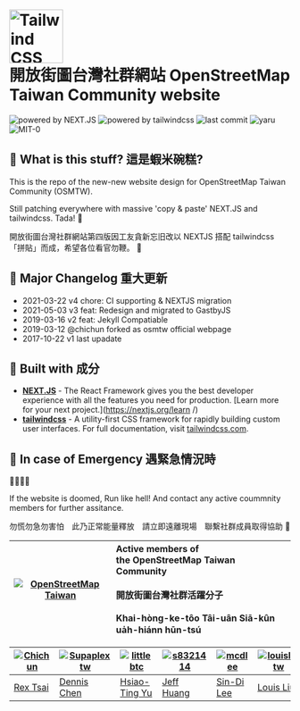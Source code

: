 <h1>
    <a href="https://osm.tw" target="_blank">
      <img alt="Tailwind CSS" height="96" src="https://avatars2.githubusercontent.com/u/5605266?s=96&v=4">
    </a><br>
    開放街圖台灣社群網站 OpenStreetMap Taiwan Community website 
</h1>

![powered by NEXT.JS](https://badgen.net/badge//powered%20by/NEXT.JS/blue) ![powered by tailwindcss](https://badgen.net/badge//powered%20by/tailwindcss/cyan) ![last commit](https://badgen.net/github/last-commit/osmhacktw/osmtw-ghpage/master) ![yaru](https://badgen.net/github/dependabot/ubuntu/yaru) ![MIT-0](https://badgen.net/badge/license/0BSD/blue)

## :moyai: What is this stuff? 這是蝦米碗糕?

This is the repo of the new-new website design for OpenStreetMap Taiwan Community (OSMTW).

Still patching everywhere with massive 'copy & paste' NEXT.JS and tailwindcss. Tada! :tada:

開放街圖台灣社群網站第四版因工友貪新忘旧改以 NEXTJS 搭配 tailwindcss 「拼貼」而成，希望各位看官勿鞭。 :bow:

## :memo: Major Changelog 重大更新

- 2021-03-22 v4 chore: CI supporting & NEXTJS migration
- 2021-05-03 v3 feat: Redesign and migrated to GastbyJS
- 2019-03-16 v2 feat: Jekyll Compatiable
- 2019-03-12 @chichun forked as osmtw official webpage
- 2017-10-22 v1 last upadate

## :electric_plug: Built with 成分

- [**NEXT.JS**](https://github.com/vercel/next.js) - The React Framework gives you the best developer experience with all the features you need for production. [Learn more for your next project.](https://nextjs.org/learn /)
- [**tailwindcss**](https://github.com/tailwindlabs/tailwindcss/) - A utility-first CSS framework for rapidly building custom user interfaces. For full documentation, visit [tailwindcss.com](https://tailwindcss.com/).

## :rotating_light: In case of Emergency 遇緊急情況時

:office::running::boom::loudspeaker:

If the website is doomed, Run like hell! And contact any active coummnity members for further assitance.

勿慌勿急勿害怕　此乃正常能量釋放　請立即遠離現場　聯繫社群成員取得協助 :raising_hand:



| [![OpenStreetMap Taiwan](https://avatars2.githubusercontent.com/u/5605266?s=200&v=4)](https://github.com/OsmHackTW) | Active members of<br/>the OpenStreetMap Taiwan Community<br/><br/>開放街圖台灣社群活躍分子<br/><br/>Khai-hòng-ke-tôo Tâi-uân Siā-kûn ua̍h-hiánn hūn-tsú|
| -------- | :-------- |

| [![Chichun](https://avatars2.githubusercontent.com/u/40767?s=200&v=4)](https://github.com/chihchun) | [![Supaplextw](https://avatars2.githubusercontent.com/u/1209326?s=200&v=4)](https://github.com/Supaplextw) | [![littlebtc](https://avatars.githubusercontent.com/u/82419?s=200&v=4)](https://github.com/littlebtc) | [![s8321414](https://avatars.githubusercontent.com/u/9457283?s=200&v=4)](https://github.com/s8321414) | [![mcdlee](https://avatars3.githubusercontent.com/u/1043761?s=200&v=4)](https://github.com/mcdlee/) | [![louisliutw](https://avatars2.githubusercontent.com/u/1419049?s=200&v=4)](https://github.com/louisliutw/) | [![assanges](https://avatars2.githubusercontent.com/u/4113063?s=200&v=4)](https://github.com/assanges/) |
| --------------------------------------------------------------------------------------------------- | ---------------------------------------------------------------------------------------------------------- | ----------------------------------------------------------------------------------------------------- | ----------------------------------------------------------------------------------------------------- | --------------------------------------------------------------------------------------------------- | ----------------------------------------------------------------------------------------------------------- | ------------------------------------------------------------------------------------------------------- |
| [Rex Tsai](https://about.me/chihchun) | [Dennis Chen](https://github.com/Supaplextw) | [Hsiao-Ting Yu](https://github.com/littlebtc) | [Jeff Huang](https://github.com/s8321414)   | [Sin-Di Lee](https://github.com/mcdlee/) | [Louis Liu](https://github.com/louisliutw/) | [Sean Young](https://github.com/assanges/) |
